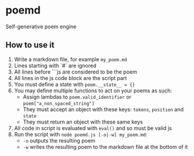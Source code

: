 # poemd

Self-generative poem engine 

## How to use it

1. Write a markdown file, for example `my_poem.md`
1. Lines starting with \`#\` are ignored
1. All lines before \`\`\`js are considered to be the poem
1. All lines in the js code block are the script part
1. You must define a state with `poem.__state__ = {}`
1. You may define multiple functions to act on your poems as such:
    - Assign lambdas to `poem.valid_identifier` or `poem["a_non_spaced_string"]`
    - They must accept an object with these keys: `tokens`, `position` and `state`
    - They must return an object with these same keys
1. All code in script is evaluated with `eval()` and so must be valid js
1. Run the script with `node poemd.js [-o|-w] my_poem.md`:
    - `-o` outputs the resulting poem
    - `-w` writes the resulting poem to the markdown file at the bottom of it

